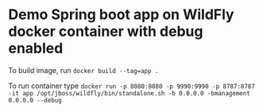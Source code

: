 # Demo Spring boot app on WildFly docker container with debug enabled

To build image, run `docker build --tag=app .`

To run container type `docker run -p 8080:8080 -p 9990:9990 -p 8787:8787 -it app /opt/jboss/wildfly/bin/standalone.sh -b 0.0.0.0 -bmanagement 0.0.0.0 --debug`
